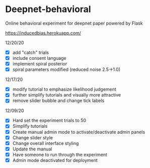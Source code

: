 # Deepnet-behavioral
Online behavioral experiment for deepnet paper powered by Flask

https://inducedbias.herokuapp.com/

<!-- TODO: -->

12/20/20 <br>
- [x] add "catch" trials
- [x] include consent language
- [x] implement spiral posterior
- [x] spiral parameters modified (reduced noise 2.5->1.0)

12/17/20 <br>
- [x] modify tutorial to emphasize likelihood judgement
- [x] further simplify tutorials and visually more attractive
- [x] remove slider bubble and change tick labels

12/09/20 <br>
- [x] Hard set the experiment trials to 50
- [x] Simplify tutorials
- [x] Create manual admin mode to activate/deactivate admin panels
- [x] Change slider style
- [x] Change overall interface styling
- [x] Update the manual
- [x] Have someone to run through the experiment
- [x] Admin mode deactivated for deployment